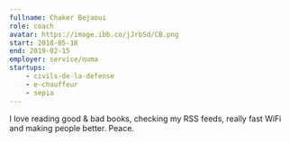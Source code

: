 ```yaml
---
fullname: Chaker Bejaoui
role: coach
avatar: https://image.ibb.co/jJrbSd/CB.png
start: 2018-05-18
end: 2019-02-15
employer: service/numa
startups:
    - civils-de-la-defense
    - e-chauffeur
    - sepia
---
```


I love reading good & bad books, checking my RSS feeds, really fast WiFi and making people better. Peace.
